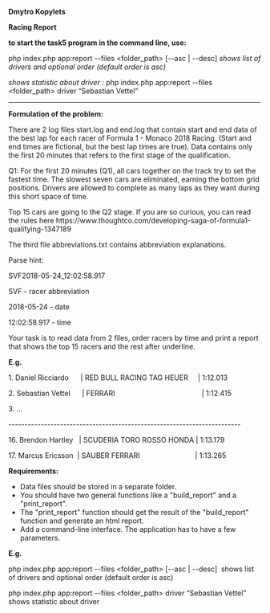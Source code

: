 **Dmytro Kopylets**

**Racing Report**

**to start the task5 program in the command line, use:**

php index.php app:report --files <folder_path> [--asc | --desc]
_shows list of drivers and optional order (default order is asc)_

_shows statistic about driver :_
php index.php app:report --files <folder_path>  driver “Sebastian Vettel”

***************************
**Formulation of the problem:**

<p dir="ltr">There are 2 log files start.log and end.log that contain start and end data of the best lap for each racer of Formula 1 - Monaco 2018 Racing. (Start and end times are fictional, but the best lap times are true). Data contains only the first 20 minutes that refers to the first stage of the qualification.</p>
<p dir="ltr">Q1: For the first 20 minutes (Q1), all cars together on the track try to set the fastest time. The slowest seven cars are eliminated, earning the bottom grid positions. Drivers are allowed to complete as many laps as they want during this short space of time.</p>
<p dir="ltr">Top 15 cars are going to the Q2 stage. If you are so curious, you can read the rules here https://www.thoughtco.com/developing-saga-of-formula1-qualifying-1347189</p>
<p dir="ltr">The third file abbreviations.txt contains abbreviation explanations.</p>
<p dir="ltr"></p>
<p dir="ltr">Parse hint:</p>
<p dir="ltr">SVF2018-05-24_12:02:58.917</p>
<p dir="ltr">SVF - racer abbreviation&nbsp;</p>
<p dir="ltr">2018-05-24 - date</p>
<p dir="ltr">12:02:58.917 - time</p>
<p dir="ltr">Your task is to read data from 2 files, order racers by time and print a report that shows the top 15 racers and the rest after underline.</p>
<p dir="ltr"><strong>E.g.</strong></p>
<p dir="ltr">1. Daniel Ricciardo&nbsp; &nbsp; &nbsp; | RED BULL RACING TAG HEUER&nbsp; &nbsp; &nbsp;| 1:12.013</p>
<p dir="ltr">2. Sebastian Vettel&nbsp; &nbsp; &nbsp; | FERRARI&nbsp; &nbsp; &nbsp; &nbsp; &nbsp; &nbsp; &nbsp; &nbsp; &nbsp; &nbsp; &nbsp; &nbsp; &nbsp; &nbsp; &nbsp; &nbsp; &nbsp; &nbsp; &nbsp; &nbsp; &nbsp; &nbsp; | 1:12.415</p>
<p dir="ltr">3. ...</p>
<p dir="ltr">------------------------------------------------------------------------</p>
<p dir="ltr">16. Brendon Hartley&nbsp; &nbsp;| SCUDERIA TORO ROSSO HONDA | 1:13.179</p>
<p dir="ltr">17. Marcus Ericsson&nbsp; | SAUBER FERRARI&nbsp; &nbsp; &nbsp; &nbsp; &nbsp; &nbsp; &nbsp; &nbsp; &nbsp; &nbsp; &nbsp; &nbsp; &nbsp; &nbsp; | 1:13.265</p>
<p dir="ltr"><strong>Requirements:</strong></p>
<ul>
<li>Data files should be stored in a separate folder.</li>
<li>You should have two general functions like a "build_report" and a "print_report".</li>
<li>The "print_report" function should get the result of the "build_report" function and generate an html report.</li>
<li>Add a command-line interface. The application has to have a few parameters.</li>
</ul>
<p dir="ltr"><strong>E.g.</strong></p>
<p dir="ltr">php index.php app:report --files &lt;folder_path&gt; [--asc | --desc]&nbsp; shows list of drivers and optional order (default order is asc)</p>
<p dir="ltr">php index.php app:report --files &lt;folder_path&gt; driver “Sebastian Vettel”&nbsp; shows statistic about driver&nbsp;</p></div>
